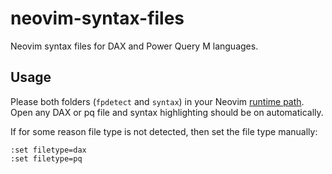 # neovim-syntax-files

Neovim syntax files for DAX and Power Query M languages.

## Usage

Please both folders (`fpdetect` and `syntax`) in your Neovim [runtime path](https://neovim.io/doc/user/options.html#'runtimepath').
Open any DAX or pq file and syntax highlighting should be on automatically.

If for some reason file type is not detected, then set the file type manually:

```vim
:set filetype=dax
:set filetype=pq
```
